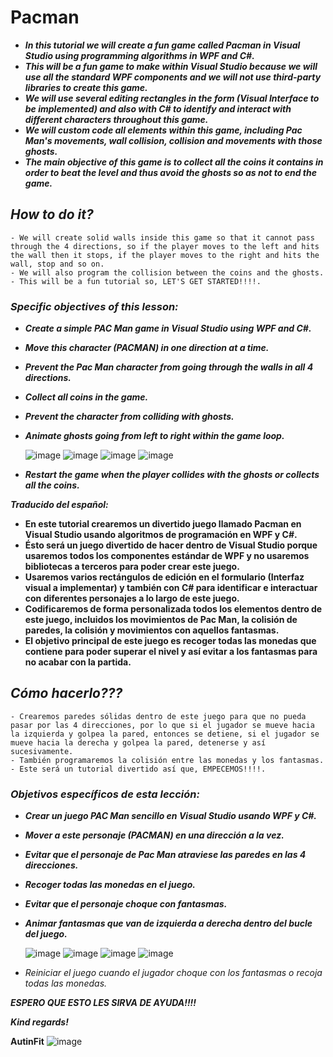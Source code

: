 # Pacman

- **_In this tutorial we will create a fun game called Pacman in Visual Studio using programming algorithms in WPF and C#._**
- **_This will be a fun game to make within Visual Studio because we will use all the standard WPF components and we will not use third-party libraries to create this game._**
- **_We will use several editing rectangles in the form (Visual Interface to be implemented) and also with C# to identify and interact with different characters throughout this game._**
- **_We will custom code all elements within this game, including Pac Man's movements, wall collision, collision and movements with those ghosts._**
- **_The main objective of this game is to collect all the coins it contains in order to beat the level and thus avoid the ghosts so as not to end the game._**


## _How to do it?_
```
- We will create solid walls inside this game so that it cannot pass through the 4 directions, so if the player moves to the left and hits the wall then it stops, if the player moves to the right and hits the wall, stop and so on.
- We will also program the collision between the coins and the ghosts.
- This will be a fun tutorial so, LET'S GET STARTED!!!!.
```

### _Specific objectives of this lesson:_

- **_Create a simple PAC Man game in Visual Studio using WPF and C#._**
- **_Move this character (PACMAN) in one direction at a time._**
- **_Prevent the Pac Man character from going through the walls in all 4 directions._**
- **_Collect all coins in the game._**
- **_Prevent the character from colliding with ghosts._**
- **_Animate ghosts going from left to right within the game loop._**

  ![image](https://github.com/Autinfit/Pacman/assets/155406623/87ac5394-6a7d-40ad-a608-4c0fff58c7bb)
  ![image](https://github.com/Autinfit/Pacman/assets/155406623/6abf3537-738a-48f4-95e9-08dd1dca7a95)
  ![image](https://github.com/Autinfit/Pacman/assets/155406623/784428bb-cb60-495d-9be7-0533c7f12052)
  ![image](https://github.com/Autinfit/Pacman/assets/155406623/bfabfb9f-6ddd-4266-b9bc-94a21b977b13)




- **_Restart the game when the player collides with the ghosts or collects all the coins._**

**_Traducido del español:_**

- **En este tutorial crearemos un divertido juego llamado Pacman en Visual Studio usando algoritmos de programación en WPF y C#.**
- **Ésto será un juego divertido de hacer dentro de Visual Studio porque usaremos todos los componentes estándar de WPF y no usaremos bibliotecas a terceros para poder crear este juego.** 
- **Usaremos varios rectángulos de edición en el formulario (Interfaz visual a implementar) y también con C# para identificar e interactuar con diferentes personajes a lo largo de este juego.**
- **Codificaremos de forma personalizada todos los elementos dentro de este juego, incluidos los movimientos de Pac Man, la colisión de paredes, la colisión y movimientos con aquellos fantasmas.** 
- **El objetivo principal de este juego es recoger todas las monedas que contiene para poder superar el nivel y así evitar a los fantasmas para no acabar con la partida.**

## _Cómo hacerlo???_

```
- Crearemos paredes sólidas dentro de este juego para que no pueda pasar por las 4 direcciones, por lo que si el jugador se mueve hacia la izquierda y golpea la pared, entonces se detiene, si el jugador se mueve hacia la derecha y golpea la pared, detenerse y así sucesivamente.
- También programaremos la colisión entre las monedas y los fantasmas.
- Este será un tutorial divertido así que, EMPECEMOS!!!!.
```

### _Objetivos específicos de esta lección:_

- **_Crear un juego PAC Man sencillo en Visual Studio usando WPF y C#._**
- **_Mover a este personaje (PACMAN) en una dirección a la vez._**
- **_Evitar que el personaje de Pac Man atraviese las paredes en las 4 direcciones._**
- **_Recoger todas las monedas en el juego._**
- **_Evitar que el personaje choque con fantasmas._**
- **_Animar fantasmas que van de izquierda a derecha dentro del bucle del juego._**

  ![image](https://github.com/Autinfit/Pacman/assets/155406623/87ac5394-6a7d-40ad-a608-4c0fff58c7bb)
  ![image](https://github.com/Autinfit/Pacman/assets/155406623/6abf3537-738a-48f4-95e9-08dd1dca7a95)
  ![image](https://github.com/Autinfit/Pacman/assets/155406623/784428bb-cb60-495d-9be7-0533c7f12052)
  ![image](https://github.com/Autinfit/Pacman/assets/155406623/bfabfb9f-6ddd-4266-b9bc-94a21b977b13)
- _Reiniciar el juego cuando el jugador choque con los fantasmas o recoja todas las monedas._

_**ESPERO QUE ESTO LES SIRVA DE AYUDA!!!!**_

_**Kind regards!**_

**AutinFit**
![image](https://github.com/Autinfit/Pacman/assets/155406623/b86a4608-5ab6-43b7-951b-09d46b9f7588)
